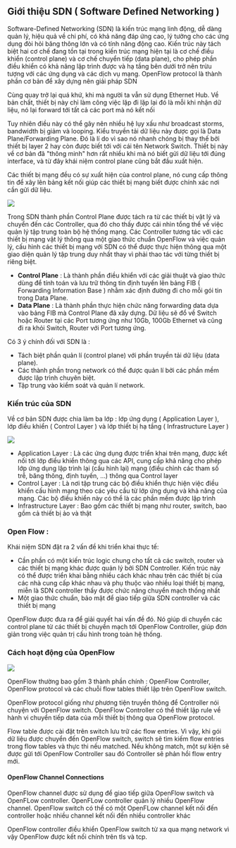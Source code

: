 ## Giới thiệu SDN ( Software Defined Networking )

Software-Defined Networking (SDN) là kiến trúc mạng linh động, dễ dàng quản lý, hiệu quả về chi phí, có khả năng đáp ứng cao, lý tưởng cho các ứng dụng đòi hỏi băng thông lớn và có tính năng động cao. Kiến trúc này tách biệt hai cơ chế đang tồn tại trong kiến trúc mạng hiện tại là cơ chế điều khiển (control plane) và cơ chế chuyển tiếp (data plane), cho phép phần điều khiển có khả năng lập trình được và hạ tầng bên dưới trở nên trừu tượng với các ứng dụng và các dịch vụ mạng. OpenFlow protocol là thành phần cơ bản để xây dựng nên giải pháp SDN

Cùng quay trở lại quá khứ, khi mà người ta vẫn sử dụng Ethernet Hub. Về bản chất, thiết bị này chỉ làm công việc lặp đi lặp lại đó là mỗi khi nhận dữ liệu, nó lại forward tới tất cả các port mà nó kết nối

Tuy nhiên điều này có thể gây nên nhiều hệ lụy xấu như broadcast storms, bandwidth bị giảm và looping. Kiểu truyền tải dữ liệu này được gọi là Data Plane/Forwarding Plane. Đó là lí do vì sao nó nhanh chóng bị thay thế bởi thiết bị layer 2 hay còn được biết tới với cái tên Network Switch. Thiết bị này về cơ bản đã "thông minh" hơn rất nhiều khi mà nó biết gửi dữ liệu tới đúng interface, và từ đây khái niệm control plane cũng bắt đầu xuất hiện.

Các thiết bị mạng đều có sự xuất hiện của control plane, nó cung cấp thông tin để xây lên bảng kết nối giúp các thiết bị mạng biết được chính xác nơi cần gửi dữ liệu.

<img src="https://github.com/vjnkvt/Images/blob/master/SDN1.png">

Trong SDN thành phần Control Plane được tách ra từ các thiết bị vật lý và chuyển đến các Controller, qua đó cho thấy được cái nhìn tổng thể về việc quản lý tập trung toàn bộ hệ thống mạng. Các Controller tương tác với các thiết bị mạng vật lý thông qua một giao thức chuẩn OpenFlow và việc quản lý, cấu hình các thiết bị mạng với SDN có thể được thực hiện thông qua một giao diện quản lý tập trung duy nhất thay vì phải thao tác với từng thiết bị riêng biệt.

- **Control Plane** : Là thành phần điều khiển với các giải thuật và giao thức dùng để tính toán và lưu trữ thông tin định tuyến lên bảng FIB ( Forwarding Information Base ) nhằm xác định đường đi cho mỗi gói tin trong Data Plane.
- **Data Plane** : Là thành phần thực hiện chức năng forwarding data dựa vào bảng FIB mà Control Plane đã xây dựng. Dữ liệu sẽ đổ về Switch hoặc Router tại các Port tương ứng như 10Gb, 100Gb Ethernet và cũng đi ra khỏi Switch, Router với Port tương ứng.

Có 3 ý chính đối với SDN là :

- Tách biệt phần quản lí (control plane) với phần truyền tải dữ liệu (data plane).
- Các thành phần trong network có thể được quản lí bởi các phần mềm được lập trình chuyên biệt.
- Tập trung vào kiểm soát và quản lí network.

### Kiến trúc của SDN

Về cơ bản SDN được chia làm ba lớp : lớp ứng dụng ( Application Layer ), lớp điều khiển ( Control Layer ) và lớp thiết bị hạ tầng ( Infrastructure Layer )

<img src="https://github.com/vjnkvt/Images/blob/master/SDNinfra.gif">

- Application Layer : Là các ứng dụng được triển khai trên mạng, được kết nối tới lớp điều khiển thông qua các API, cung cấp khả năng cho phép lớp ứng dụng lập trình lại (cấu hình lại) mạng (điều chỉnh các tham số trễ, băng thông, định tuyến, …) thông qua Control layer
- Control Layer : Là nơi tập trung các bộ điều khiển thực hiện việc điều khiển cấu hình mạng theo các yêu cầu từ lớp ứng dụng và khả năng của mạng. Các bộ điều khiển này có thể là các phần mềm được lập trình
- Infrastructure Layer : Bao gồm các thiết bị mạng như router, switch, bao gồm cả thiết bị ảo và thật

### Open Flow : 

Khái niệm SDN đặt ra 2 vấn đề khi triển khai thực tế:

- Cần phần có một kiến trúc logic chung cho tất cả các switch, router và các thiết bị mạng khác được quản lý bởi SDN Controller. Kiến trúc này có thể được triển khai bằng nhiều cách khác nhau trên các thiết bị của các nhà cung cấp khác nhau và phụ thuộc vào nhiều loại thiết bị mạng, miễn là SDN controller thấy được chức năng chuyển mạch thống nhất
- Một giao thức chuẩn, bảo mật để giao tiếp giữa SDN controller và các thiết bị mạng

OpenFlow được đưa ra để giải quyết hai vấn đề đó. Nó giúp di chuyển các control plane từ các thiết bị chuyển mạch tới OpenFlow Controller, giúp đơn giản trong việc quản trị cấu hình trong toàn hệ thống.

### Cách hoạt động của OpenFlow

<img src="https://github.com/vjnkvt/Images/blob/master/OpenFlowwork.png">

OpenFlow thường bao gồm 3 thành phần chính : OpenFlow Controller, OpenFlow protocol và các chuỗi flow tables thiết lập trên OpenFlow switch. 

OpenFlow protocol giống như phương tiện truyền thông để Controller nói chuyện với OpenFlow switch. OpenFlow Controller có thể thiết lập rule về hành vi chuyển tiếp data của mỗi thiết bị thông qua OpenFlow protocol. 

Flow table được cài đặt trên switch lưu trữ các flow entries. Vì vậy, khi gói dữ liệu được chuyển đến OpenFlow switch, switch sẽ tìm kiếm flow entries trong flow tables và thực thi nếu matched. Nếu không match, một sự kiện sẽ được gửi tới OpenFlow Controller sau đó Controller sẽ phản hồi flow entry mới.

#### OpenFlow Channel Connections 

OpenFlow channel được sử dụng để giao tiếp giữa OpenFlow switch và OpenFLow controller. OpenFLow controller quản lý nhiều OpenFlow channel. OpenFlow switch có thể có một OpenFLow channel kết nối đến controller hoặc nhiều channel kết nối đến nhiều controller khác

OpenFlow controller điều khiển OpenFlow switch từ xa qua mạng network vì vậy OpenFlow được kết nối chính trên tls và tcp. 
